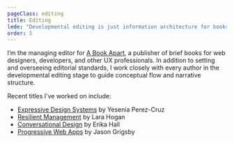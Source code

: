 ```yaml
---
pageClass: editing
title: Editing
lede: "Developmental editing is just information architecture for books."
order: 5
---
```

I’m the managing editor for [A Book Apart](https://abookapart.com), a publisher of brief books for web designers, developers, and other UX professionals. In addition to setting and overseeing editorial standards, I work closely with every author in the developmental editing stage to guide conceptual flow and narrative structure.

Recent titles I’ve worked on include:
*  [Expressive Design Systems](https://abookapart.com/products/expressive-design-systems) by Yesenia Perez-Cruz
* [Resilient Management](https://abookapart.com/products/resilient-management) by Lara Hogan
* [Conversational Design](https://abookapart.com/products/conversational-design) by Erika Hall 
* [Progressive Web Apps](https://abookapart.com/products/progressive-web-apps)  by Jason Grigsby
